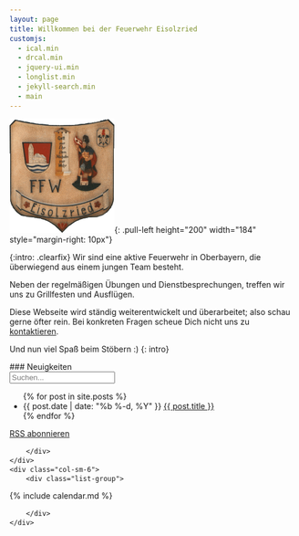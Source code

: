 ```yaml
---
layout: page
title: Willkommen bei der Feuerwehr Eisolzried
customjs:
  - ical.min
  - drcal.min
  - jquery-ui.min
  - longlist.min
  - jekyll-search.min
  - main
---
```


![Taferl](/assets/taferl.png){: .pull-left height="200" width="184" style="margin-right: 10px"}

{:intro: .clearfix}
Wir sind eine aktive Feuerwehr in Oberbayern, die überwiegend aus einem jungen Team besteht.

Neben der regelmäßigen Übungen und Dienstbesprechungen, treffen wir uns zu Grillfesten und Ausflügen.

Diese Webseite wird ständig weiterentwickelt und überarbeitet; also schau gerne öfter rein. Bei konkreten Fragen scheue Dich nicht uns zu [kontaktieren](/kontakt).

Und nun viel Spaß beim Stöbern :)
{: intro}

<div class="row">
    <div class="col-sm-6">
        <div class="list-group">

<div class="panel-heading" markdown="1">
### Neuigkeiten

<div id="search-container">
  <input type="text" id="search-input" placeholder="Suchen...">
  <ul id="results-container" class="list-unstyled"></ul>
</div>

<ul id="posts" class="posts">
{% for post in site.posts %}
  <li>
    <span class="post-date">{{ post.date | date: "%b %-d, %Y" }}</span>
    <a class="post-link" href="{{ post.url | prepend: site.baseurl }}">{{ post.title }}</a>
  </li>
{% endfor %}
</ul>

<p class="rss-subscribe"><a href="{{ "/feed.xml" | prepend: site.baseurl }}">RSS abonnieren</a></p>
</div>

        </div>
    </div>
    <div class="col-sm-6">
        <div class="list-group">

<div class="panel-heading" markdown="1">
{% include calendar.md %}
</div>

        </div>
    </div>

</div>

